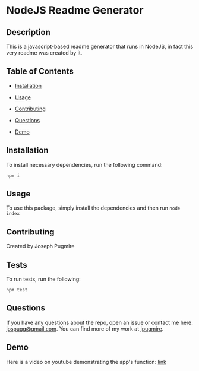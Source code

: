 # NodeJS Readme Generator
  

  ## Description

  This is a javascript-based readme generator that runs in NodeJS, in fact this very readme was created by it.

  ## Table of Contents

  * [Installation](#installation)

  * [Usage](#usage)
    
  * [Contributing](#contributing)

  * [Questions](#questions)

  * [Demo](#demo)

  ## Installation

  To install necessary dependencies, run the following command:

  ```
  npm i
  ```

  ## Usage

  To use this package, simply install the dependencies and then run ``` node index ```

  

  ## Contributing

  Created by Joseph Pugmire

  ## Tests

  To run tests, run the following:

  ```
  npm test
  ```

  ## Questions

  If you have any questions about the repo, open an issue or contact me here: jospugg@gmail.com.
  You can find more of my work at [jpugmire](https://github.com/jpugmire).

  ## Demo
  
  Here is a video on youtube demonstrating the app's function: [link](https://www.youtube.com/watch?v=_NGG6mWOddM)
  
